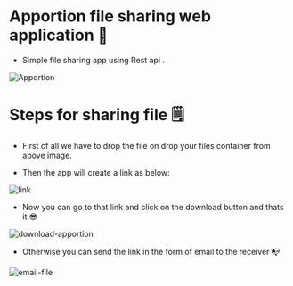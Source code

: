 # Apportion file sharing web application 📁

- Simple file sharing app using Rest api .

![Apportion](https://user-images.githubusercontent.com/75711381/115650045-3a899500-a348-11eb-8325-6ef8ba792ee7.PNG)

# Steps for sharing file 🗒️

- First of all we have to drop the file on drop your files container from above image.

- Then the app will create a link as below:

![link](https://user-images.githubusercontent.com/75711381/115650796-acaea980-a349-11eb-87b8-16aa600a81c7.PNG)

- Now you can go to that link and click on the download button and thats it.😎

![download-apportion](https://user-images.githubusercontent.com/75711381/115651035-20e94d00-a34a-11eb-838d-accbba0d1302.PNG)

- Otherwise you can send the link in the form of email to the receiver 📭

![email-file](https://user-images.githubusercontent.com/75711381/115651056-2c3c7880-a34a-11eb-971c-77c50ea0d986.PNG)
